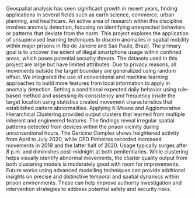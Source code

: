 Geospatial analysis has seen significant growth in recent years, finding applications in 
several fields such as earth science, commerce, urban planning, and healthcare. An active 
area of research within this discipline involves anomaly detection, focusing on identifying 
unexpected behaviors or patterns that deviate from the norm. This project explores the 
application of unsupervised learning techniques to discern anomalies in spatial mobility 
within major prisons in Rio de Janeiro and Sao Paulo, Brazil. The primary goal is to uncover 
the extent of illegal smartphone usage within confined areas, which poses potential security 
threats.
The datasets used in this project are large but have limited attributes. Due to privacy 
reasons, all movements outside the target boundary are generalized using random offset. 
We integrated the use of conventional and machine learning approaches to build more
features from local information to apply in anomaly detection. Setting a conditional expected 
daily behavior using rule-based method and assessing its consistency and frequency inside 
the target location using statistics created movement characteristics that established pattern 
abnormalities. Applying K-Means and Agglomerative Hierarchical Clustering provided output 
clusters that learned from multiple inherent and engineered features.
The findings reveal irregular spatial patterns detected from devices within the prison vicinity 
during unconventional hours. The Gericino Complex shows heightened activity from April to 
July 2020, while CPD Pinheiros recorded increased movements in 2019 and the latter half of 
2020. Usage typically surges after 8 p.m. and diminishes post-midnight at both 
penitentiaries. While clustering helps visually identify abnormal movements, the cluster 
quality output from both clustering models is moderately good with room for improvements.
Future works using advanced modelling techniques can provide additional insights on 
precise and distinctive temporal and spatial dynamics within prison environments. These can 
help improve authority investigation and intervention strategies to address potential safety 
and security risks.

